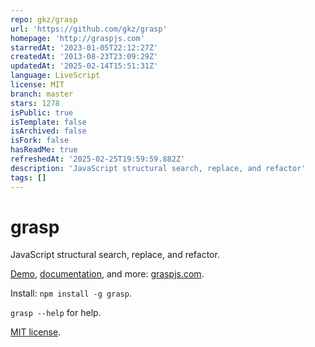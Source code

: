```yaml
---
repo: gkz/grasp
url: 'https://github.com/gkz/grasp'
homepage: 'http://graspjs.com'
starredAt: '2023-01-05T22:12:27Z'
createdAt: '2013-08-23T23:09:29Z'
updatedAt: '2025-02-14T15:51:31Z'
language: LiveScript
license: MIT
branch: master
stars: 1278
isPublic: true
isTemplate: false
isArchived: false
isFork: false
hasReadMe: true
refreshedAt: '2025-02-25T19:59:59.882Z'
description: 'JavaScript structural search, replace, and refactor'
tags: []
---
```


grasp
====
JavaScript structural search, replace, and refactor.

[Demo](http://graspjs.com#demo), [documentation](http://graspjs.com/docs/), and more: [graspjs.com](http://graspjs.com).

Install: `npm install -g grasp`.

`grasp --help` for help.

[MIT license](https://github.com/gkz/grasp/blob/master/LICENSE).
